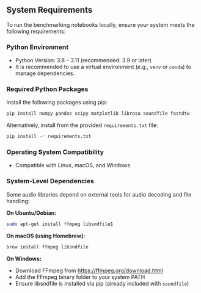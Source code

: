 ## System Requirements

To run the benchmarking notebooks locally, ensure your system meets the following requirements:

### Python Environment
- Python Version: 3.8 – 3.11 (recommended: 3.9 or later)
- It is recommended to use a virtual environment (e.g., `venv` or `conda`) to manage dependencies.

### Required Python Packages
Install the following packages using pip:

```bash
pip install numpy pandas scipy matplotlib librosa soundfile fastdtw
```

Alternatively, install from the provided `requirements.txt` file:

```bash
pip install -r requirements.txt
```

### Operating System Compatibility
- Compatible with Linux, macOS, and Windows

### System-Level Dependencies
Some audio libraries depend on external tools for audio decoding and file handling:

**On Ubuntu/Debian:**
```bash
sudo apt-get install ffmpeg libsndfile1
```

**On macOS (using Homebrew):**
```bash
brew install ffmpeg libsndfile
```

**On Windows:**
- Download FFmpeg from https://ffmpeg.org/download.html
- Add the FFmpeg binary folder to your system PATH
- Ensure libsndfile is installed via pip (already included with `soundfile`)
